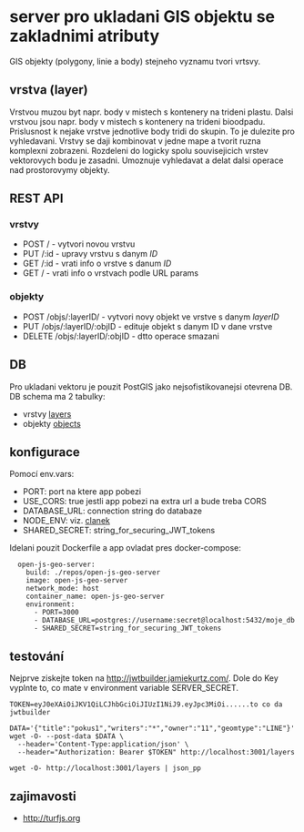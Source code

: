 # server pro ukladani GIS objektu se zakladnimi atributy

GIS objekty (polygony, linie a body) stejneho vyznamu tvori vrtsvy.

## vrstva (layer)

Vrstvou muzou byt napr. body v mistech s kontenery na trideni plastu.
Dalsi vrstvou jsou napr. body v mistech s kontenery na trideni bioodpadu.
Prislusnost k nejake vrstve jednotlive body tridi do skupin.
To je dulezite pro vyhledavani.
Vrstvy se daji kombinovat v jedne mape a tvorit ruzna komplexni zobrazeni.
Rozdeleni do logicky spolu souvisejicich vrstev vektorovych bodu je zasadni.
Umoznuje vyhledavat a delat dalsi operace nad prostorovymy objekty.

## REST API

### vrstvy

- POST / - vytvori novou vrstvu
- PUT /:id - upravy vrstvu s danym _ID_
- GET /:id - vrati info o vrstve s danum _ID_
- GET / - vrati info o vrstvach podle URL params

### objekty

- POST /objs/:layerID/ - vytvori novy objekt ve vrstve s danym _layerID_
- PUT /objs/:layerID/:objID - edituje objekt s danym ID v dane vrstve
- DELETE /objs/:layerID/:objID - dtto operace smazani

## DB

Pro ukladani vektoru je pouzit PostGIS jako nejsofistikovanejsi otevrena DB.
DB schema ma 2 tabulky:
- vrstvy [layers](migrations/20190803_layers.js)
- objekty [objects](migrations/20191223_objects.js)

## konfigurace

Pomocí env.vars:
- PORT: port na ktere app pobezi
- USE_CORS: true jestli app pobezi na extra url a bude treba CORS
- DATABASE_URL: connection string do databaze
- NODE_ENV: viz. [clanek](https://dzone.com/articles/what-you-should-know-about-node-env)
- SHARED_SECRET: string_for_securing_JWT_tokens

Idelani pouzit Dockerfile a app ovladat pres docker-compose:

```
  open-js-geo-server:
    build: ./repos/open-js-geo-server
    image: open-js-geo-server
    network_mode: host
    container_name: open-js-geo-server
    environment:
      - PORT=3000
      - DATABASE_URL=postgres://username:secret@localhost:5432/moje_db
      - SHARED_SECRET=string_for_securing_JWT_tokens
```

## testování

Nejprve ziskejte token na http://jwtbuilder.jamiekurtz.com/.
Dole do Key vyplnte to, co mate v environment variable SERVER_SECRET.
```
TOKEN=eyJ0eXAiOiJKV1QiLCJhbGciOiJIUzI1NiJ9.eyJpc3MiOi......to co da jwtbuilder

DATA='{"title":"pokus1","writers":"*","owner":"11","geomtype":"LINE"}'
wget -O- --post-data $DATA \
  --header='Content-Type:application/json' \
  --header="Authorization: Bearer $TOKEN" http://localhost:3001/layers

wget -O- http://localhost:3001/layers | json_pp
```

## zajimavosti

- http://turfjs.org
